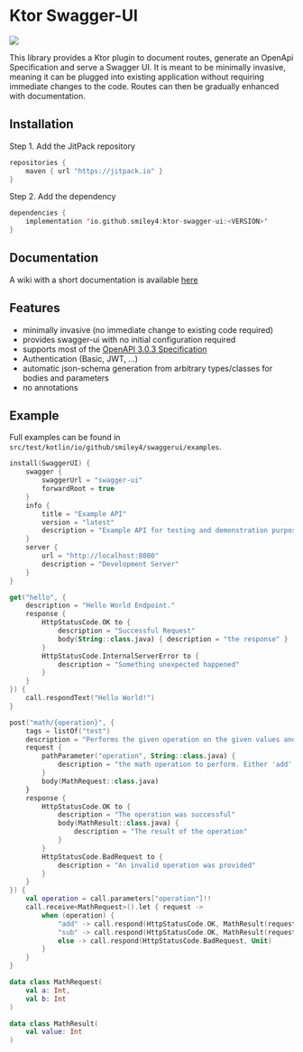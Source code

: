 # Ktor Swagger-UI

[![](https://jitpack.io/v/SMILEY4/ktor-swagger-ui.svg)](https://jitpack.io/#SMILEY4/ktor-swagger-ui)


This library provides a Ktor plugin to document routes, generate an OpenApi Specification and serve a Swagger UI. It is meant to be  minimally invasive, meaning it can be plugged into existing application without requiring immediate changes to the code. Routes can then be gradually enhanced with documentation.



## Installation

Step 1. Add the JitPack repository

```kotlin
repositories {
    maven { url "https://jitpack.io" }
}
```

Step 2. Add the dependency

```kotlin
dependencies {
    implementation 'io.github.smiley4:ktor-swagger-ui:<VERSION>'
}
```



## Documentation

A wiki with a short documentation is available [here](https://github.com/SMILEY4/ktor-swagger-ui/wiki)


## Features

- minimally invasive (no immediate change to existing code required)
- provides swagger-ui with no initial configuration required
- supports most of the [OpenAPI 3.0.3 Specification](https://swagger.io/specification/)
- Authentication (Basic, JWT, ...)
- automatic json-schema generation from arbitrary types/classes for bodies and parameters
- no annotations

## Example

Full examples can be found in `src/test/kotlin/io/github/smiley4/swaggerui/examples`.

```kotlin
install(SwaggerUI) {
    swagger {
        swaggerUrl = "swagger-ui"
        forwardRoot = true
    }
    info {
        title = "Example API"
        version = "latest"
        description = "Example API for testing and demonstration purposes."
    }
    server {
        url = "http://localhost:8080"
        description = "Development Server"
    }
}
```

```kotlin
get("hello", {
    description = "Hello World Endpoint."
    response {
        HttpStatusCode.OK to {
            description = "Successful Request"
            body(String::class.java) { description = "the response" }
        }
        HttpStatusCode.InternalServerError to {
            description = "Something unexpected happened"
        }
    }
}) {
    call.respondText("Hello World!")
}
```

```kotlin
post("math/{operation}", {
    tags = listOf("test")
    description = "Performs the given operation on the given values and returns the result"
    request {
        pathParameter("operation", String::class.java) {
            description = "the math operation to perform. Either 'add' or 'sub'"
        }
        body(MathRequest::class.java)
    }
    response {
        HttpStatusCode.OK to {
            description = "The operation was successful"
            body(MathResult::class.java) {
                description = "The result of the operation"
            }
        }
        HttpStatusCode.BadRequest to {
            description = "An invalid operation was provided"
        }
    }
}) {
    val operation = call.parameters["operation"]!!
    call.receive<MathRequest>().let { request ->
        when (operation) {
            "add" -> call.respond(HttpStatusCode.OK, MathResult(request.a + request.b))
            "sub" -> call.respond(HttpStatusCode.OK, MathResult(request.a - request.b))
            else -> call.respond(HttpStatusCode.BadRequest, Unit)
        }
    }
}

data class MathRequest(
    val a: Int,
    val b: Int
)

data class MathResult(
    val value: Int
)
```

